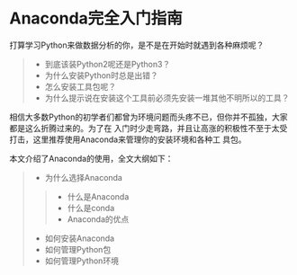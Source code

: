 Anaconda完全入门指南
================================================================================
打算学习Python来做数据分析的你，是不是在开始时就遇到各种麻烦呢？
> + 到底该装Python2呢还是Python3？
> + 为什么安装Python时总是出错？
> + 怎么安装工具包呢？
> + 为什么提示说在安装这个工具前必须先安装一堆其他不明所以的工具？

相信大多数Python的初学者们都曾为环境问题而头疼不已，但你并不孤独，大家都是这么折腾过来的。为了在
入门时少走弯路，并且让高涨的积极性不至于太受打击，这里推荐使用Anaconda来管理你的安装环境和各种工
具包。

本文介绍了Anaconda的使用，全文大纲如下：
> + 为什么选择Anaconda
>> - 什么是Anaconda
>> - 什么是conda
>> - Anaconda的优点
> + 如何安装Anaconda
> + 如何管理Python包
> + 如何管理Python环境
